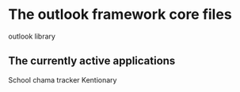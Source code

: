 # The outlook framework core files
outlook
library
## The currently active applications
School
chama
tracker
Kentionary
